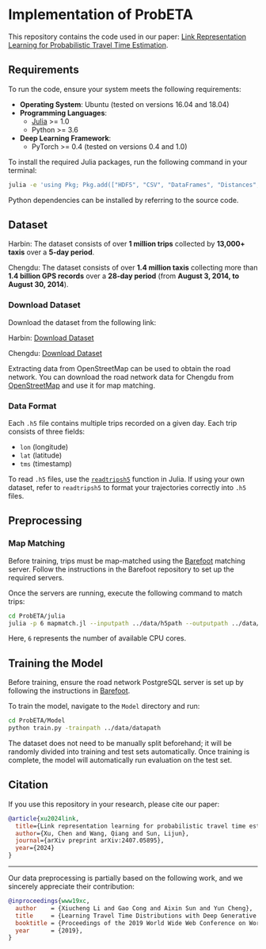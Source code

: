 # Implementation of ProbETA

This repository contains the code used in our paper: [Link Representation Learning for Probabilistic Travel Time Estimation](https://arxiv.org/abs/2407.05895).

## Requirements

To run the code, ensure your system meets the following requirements:

- **Operating System**: Ubuntu (tested on versions 16.04 and 18.04)
- **Programming Languages**:
  - [Julia](https://julialang.org/downloads/) >= 1.0
  - Python >= 3.6
- **Deep Learning Framework**:
  - PyTorch >= 0.4 (tested on versions 0.4 and 1.0)

To install the required Julia packages, run the following command in your terminal:

```bash
julia -e 'using Pkg; Pkg.add(["HDF5", "CSV", "DataFrames", "Distances", "StatsBase", "JSON", "Lazy", "JLD2", "ArgParse"])'
```

Python dependencies can be installed by referring to the source code.

## Dataset

Harbin: The dataset consists of over **1 million trips** collected by **13,000+ taxis** over a **5-day period**.

Chengdu: The dataset consists of over **1.4 million taxis** collecting more than **1.4 billion GPS records** over a **28-day period** (from **August 3, 2014, to August 30, 2014**).

### Download Dataset

Download the dataset from the following link:

Harbin: [Download Dataset](https://drive.google.com/open?id=1tdgarnn28CM01o9hbeKLUiJ1o1lskrqA)

Chengdu: [Download Dataset](https://challenge.datacastle.cn/v3/cmptDetail.html?id=175)

Extracting data from OpenStreetMap can be used to obtain the road network. You can download the road network data for Chengdu from [OpenStreetMap](https://www.openstreetmap.org/) and use it for map matching.


### Data Format

Each `.h5` file contains multiple trips recorded on a given day. Each trip consists of three fields:

- `lon` (longitude)
- `lat` (latitude)
- `tms` (timestamp)

To read `.h5` files, use the [`readtripsh5`](https://github.com/Chenxu02/ProbETA/julia/Trip.jl#L28) function in Julia. If using your own dataset, refer to `readtripsh5` to format your trajectories correctly into `.h5` files.

## Preprocessing

### Map Matching

Before training, trips must be map-matched using the [Barefoot](https://github.com/boathit/barefoot) matching server. Follow the instructions in the Barefoot repository to set up the required servers.

Once the servers are running, execute the following command to match trips:

```bash
cd ProbETA/julia
julia -p 6 mapmatch.jl --inputpath ../data/h5path --outputpath ../data/jldpath
```

Here, `6` represents the number of available CPU cores.

## Training the Model

Before training, ensure the road network PostgreSQL server is set up by following the instructions in [Barefoot](https://github.com/boathit/barefoot).

To train the model, navigate to the `Model` directory and run:

```bash
cd ProbETA/Model
python train.py -trainpath ../data/datapath
```
The dataset does not need to be manually split beforehand; it will be randomly divided into training and test sets automatically.
Once training is complete, the model will automatically run evaluation on the test set.


## Citation

If you use this repository in your research, please cite our paper:

```bibtex
@article{xu2024link,
  title={Link representation learning for probabilistic travel time estimation},
  author={Xu, Chen and Wang, Qiang and Sun, Lijun},
  journal={arXiv preprint arXiv:2407.05895},
  year={2024}
}
```

---

Our data preprocessing is partially based on the following work, and we sincerely appreciate their contribution:

```bibtex
@inproceedings{www19xc,
  author    = {Xiucheng Li and Gao Cong and Aixin Sun and Yun Cheng},
  title     = {Learning Travel Time Distributions with Deep Generative Model},
  booktitle = {Proceedings of the 2019 World Wide Web Conference on World Wide Web, {WWW} 2019, San Francisco, California, May 13-17, 2019},
  year      = {2019},
}
```



